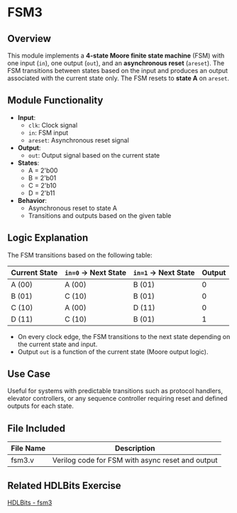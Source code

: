 # FSM3

## Overview
This module implements a **4-state Moore finite state machine** (FSM) with one input (`in`), one output (`out`), and an **asynchronous reset** (`areset`). The FSM transitions between states based on the input and produces an output associated with the current state only. The FSM resets to **state A** on `areset`.

## Module Functionality
- **Input**:
  - `clk`: Clock signal
  - `in`: FSM input
  - `areset`: Asynchronous reset signal
- **Output**:
  - `out`: Output signal based on the current state
- **States**:
  - A = 2'b00
  - B = 2'b01
  - C = 2'b10
  - D = 2'b11
- **Behavior**:
  - Asynchronous reset to state A
  - Transitions and outputs based on the given table

## Logic Explanation
The FSM transitions based on the following table:

| Current State | `in=0` → Next State | `in=1` → Next State | Output |
|---------------|---------------------|---------------------|--------|
| A (00)        | A (00)              | B (01)              | 0      |
| B (01)        | C (10)              | B (01)              | 0      |
| C (10)        | A (00)              | D (11)              | 0      |
| D (11)        | C (10)              | B (01)              | 1      |

- On every clock edge, the FSM transitions to the next state depending on the current state and input.
- Output `out` is a function of the current state (Moore output logic).

## Use Case
Useful for systems with predictable transitions such as protocol handlers, elevator controllers, or any sequence controller requiring reset and defined outputs for each state.

## File Included

| File Name | Description                        |
|-----------|------------------------------------|
| fsm3.v    | Verilog code for FSM with async reset and output |

## Related HDLBits Exercise
[HDLBits - fsm3](https://hdlbits.01xz.net/wiki/Fsm3)

